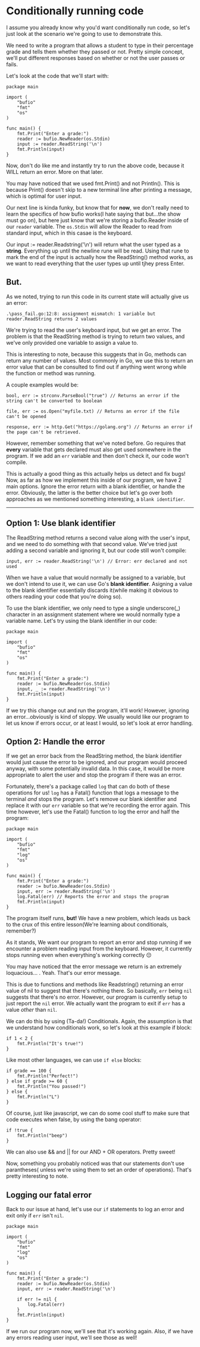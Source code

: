 # Conditionally running code

I assume you already know why you'd want conditionally run code, so let's just look at the scenario we're going to use to demonstrate this.

We need to write a program that allows a student to type in their percentage grade and tells them whether they passed or not. Pretty simple concept, we'll put different responses based on whether or not the user passes or fails.

Let's look at the code that we'll start with:

```
package main

import (
    "bufio"
    "fmt"
    "os"
)

func main() {
    fmt.Print("Enter a grade:")
    reader := bufio.NewReader(os.Stdin)
    input := reader.ReadString('\n')
    fmt.Println(input)
}
```

Now, don't do like me and instantly try to run the above code, because it WILL return an error. More on that later.

You may have noticed that we used fmt.Print() and not Println(). This is because Print() doesn't skip to a new terminal line after printing a message, which is optimal for user input.

Our next line is kinda funky, but know that for **now**, we don't really need to learn the specifics of how bufio works(I hate saying that but...the show must go on), but here just know that we're storing a bufio.Reader inside of our `reader` variable. The `os.Stdin` will allow the Reader to read from standard input, which in this casae is the keyboard.

Our input := reader.Readstring('\n') will return what the user typed as a **string**. Everything up until the newline rune will be read. Using that rune to mark the end of the input is actually how the ReadString() method works, as we want to read everything that the user types up until tjhey press Enter.

## But.

As we noted, trying to run this code in its current state will actually give us an error:

```
.\pass_fail.go:12:8: assignment mismatch: 1 variable but reader.ReadString returns 2 values
```

We're trying to read the user's keyboard input, but we get an error. The problem is that the ReadString method is trying to return two values, and we've only provided one variable to assign a value to.

This is interesting to note, because this suggests that in Go, methods can return any number of values. Most commonly in Go, we use this to return an error value that can be consulted to find out if anything went wrong while the function or method was running.

A couple examples would be:

```
bool, err := strconv.ParseBool("true") // Returns an error if the string can't be converted to boolean

file, err := os.Open("myfile.txt) // Returns an error if the file can't be opened

response, err := http.Get("https://golang.org") // Returns an error if the page can't be retrieved.
```

However, remember something that we've noted before. Go requires that **every** variable that gets declared must also get used somewhere in the program. If we add an `err` variable and then don't check it, our code won't compile.

This is actually a good thing as this actually helps us detect and fix bugs!
Now, as far as how we implement this inside of our program, we have 2 main options. Ignore the error return with a blank identifier, or handle the error. Obviously, the latter is the better choice but let's go over both approaches as we mentioned something interesting, a `blank identifier`.

---

## Option 1: Use blank identifier

The ReadString method returns a second value along with the user's input, and we need to do something with that second value. We've tried just adding a second variable and ignoring it, but our code still won't compile:

```
input, err := reader.ReadString('\n') // Error: err declared and not used
```

When we have a value that would normally be assigned to a variable, but we don't intend to use it, we can use Go's **blank identifier**. Asigning a value to the blank identifier essentially discards it(while making it obvious to others reading your code that you're doing so).

To use the blank identifier, we only need to type a single underscore(\_) character in an assignment statement where we would normally type a variable name. Let's try using the blank identifier in our code:

```
package main

import (
    "bufio"
    "fmt"
    "os"
)

func main() {
    fmt.Print("Enter a grade:")
    reader := bufio.NewReader(os.Stdin)
    input, _ := reader.ReadString('\n')
    fmt.Println(input)
}
```

If we try this change out and run the program, it'll work! However, ignoring an error...obviously is kind of sloppy. We usually would like our program to let us know if errors occur, or at least I would, so let's look at error handling.

## Option 2: Handle the error

If we get an error back from the ReadString method, the blank identifier would just cause the error to be ignored, and our program would proceed anyway, with some potentially invalid data.
In this case, it would be more appropriate to alert the user and stop the program if there was an error.

Fortunately, there's a package called `log` that can do both of these operations for us! `log` has a Fatal() function that logs a message to the terminal _and_ stops the program. Let's remove our blank identifier and replace it with our `err` variable so that we're recording the error again. This time however, let's use the Fatal() function to log the error and half the program:

```
package main

import (
    "bufio"
    "fmt"
    "log"
    "os"
)

func main() {
    fmt.Print("Enter a grade:")
    reader := bufio.NewReader(os.Stdin)
    input, err := reader.ReadString('\n')
    log.Fatal(err) // Reports the error and stops the program
    fmt.Println(input)
}
```

The program itself runs, **but!** We have a new problem, which leads us back to the crux of this entire lesson(We're learning about conditionals, remember?)

As it stands, We want our program to report an error and stop running if we encounter a problem reading input from the keyboard. However, it currently stops running even when everything's working correctly 😔

You may have noticed that the error message we return is an extremely loquacious... <nil>.
Yeah. That's our error message.

This is due to functions and methods like Readstring() returning an error value of nil to suggest that there's nothing there. So basically, `err` being `nil` suggests that there's no error. However, our program is currently setup to just report the `nil` error. We actually want the program to exit if `err` has a value _other_ than `nil`.

We can do this by using (Ta-da!) Conditionals. Again, the assumption is that we understand how conditionals work, so let's look at this example if block:

```
if 1 < 2 {
    fmt.Println("It's true!")
}
```

Like most other languages, we can use `if else` blocks:

```
if grade == 100 {
    fmt.Println("Perfect!")
} else if grade >= 60 {
    fmt.Println("You passed!")
} else {
    fmt.Println("L")
}
```

Of course, just like javascript, we can do some cool stuff to make sure that code executes when false, by using the bang operator:

```
if !true {
    fmt.Println("beep")
}
```

We can also use && and || for our AND + OR operators. Pretty sweet!

Now, something you probably noticed was that our statements don't use parantheses( unless we're using them to set an order of operations). That's pretty interesting to note.

## Logging our fatal error

Back to our issue at hand, let's use our `if` statements to log an error and exit only if `err` isn't `nil`.

```
package main

import (
    "bufio"
    "fmt"
    "log"
    "os"
)

func main() {
    fmt.Print("Enter a grade:")
    reader := bufio.NewReader(os.Stdin)
    input, err := reader.ReadString('\n')

    if err != nil {
        log.Fatal(err)
    }
    fmt.Println(input)
}
```

If we run our program now, we'll see that it's working again. Also, if we have any errors reading user input, we'll see those as well!
